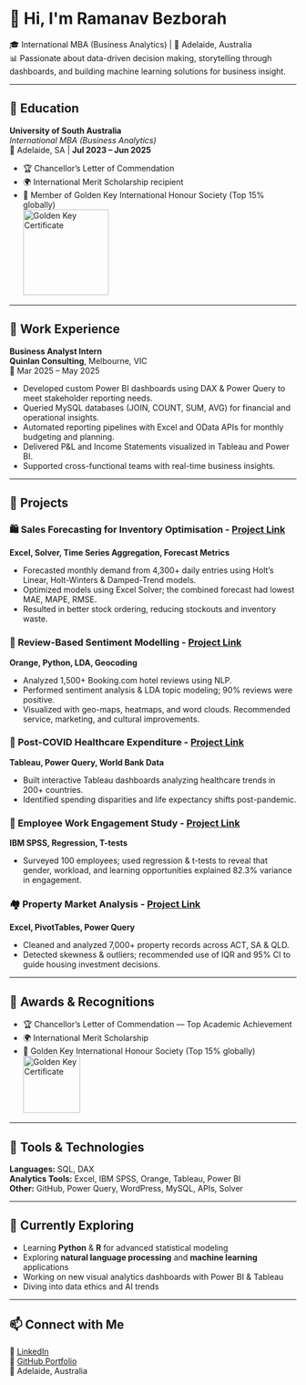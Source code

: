 # 👋 Hi, I'm Ramanav Bezborah

🎓 International MBA (Business Analytics) | 📍 Adelaide, Australia  
📊 Passionate about data-driven decision making, storytelling through dashboards, and building machine learning solutions for business insight.

---

## 📘 Education

**University of South Australia**  
*International MBA (Business Analytics)*  
📍 Adelaide, SA | **Jul 2023 – Jun 2025**  
- 🏆 Chancellor’s Letter of Commendation  
- 🌍 International Merit Scholarship recipient  
- 🌟 Member of Golden Key International Honour Society (Top 15% globally)  
  <a target="_blank" href="https://golden-key-international-honou.verified.cv/en/verify/84039677870995">
    <img src="https://storage.googleapis.com/verified-storage/cert/84039677870995.png" alt="Golden Key Certificate" height="150">
  </a>

---

## 💼 Work Experience

**Business Analyst Intern**  
**Quinlan Consulting**, Melbourne, VIC  
📅 Mar 2025 – May 2025  
- Developed custom Power BI dashboards using DAX & Power Query to meet stakeholder reporting needs.  
- Queried MySQL databases (JOIN, COUNT, SUM, AVG) for financial and operational insights.  
- Automated reporting pipelines with Excel and OData APIs for monthly budgeting and planning.  
- Delivered P&L and Income Statements visualized in Tableau and Power BI.  
- Supported cross-functional teams with real-time business insights.

---

## 🚀 Projects

### 🛍️ Sales Forecasting for Inventory Optimisation - <a href="https://ramanavbezborah.github.io/Sales-Forecasting-for-Inventory-Optimisation/">Project Link</a>
**Excel, Solver, Time Series Aggregation, Forecast Metrics**  
- Forecasted monthly demand from 4,300+ daily entries using Holt’s Linear, Holt-Winters & Damped-Trend models.  
- Optimized models using Excel Solver; the combined forecast had lowest MAE, MAPE, RMSE.  
- Resulted in better stock ordering, reducing stockouts and inventory waste.

### 🏨 Review-Based Sentiment Modelling - <a href="https://ramanavbezborah.github.io/Review-Based-Sentiment-Modelling/">Project Link</a>  
**Orange, Python, LDA, Geocoding**  
- Analyzed 1,500+ Booking.com hotel reviews using NLP.  
- Performed sentiment analysis & LDA topic modeling; 90% reviews were positive.  
- Visualized with geo-maps, heatmaps, and word clouds. Recommended service, marketing, and cultural improvements.

### 🏥 Post-COVID Healthcare Expenditure  - <a href="https://ramanavbezborah.github.io/Post-Covid-Healthcare-Expenditure/">Project Link</a>
**Tableau, Power Query, World Bank Data**  
- Built interactive Tableau dashboards analyzing healthcare trends in 200+ countries.  
- Identified spending disparities and life expectancy shifts post-pandemic.

### 🧠 Employee Work Engagement Study - <a href="https://ramanavbezborah.github.io/Employee-Work-Engagement/">Project Link</a> 
**IBM SPSS, Regression, T-tests**  
- Surveyed 100 employees; used regression & t-tests to reveal that gender, workload, and learning opportunities explained 82.3% variance in engagement.

### 🏘️ Property Market Analysis - <a href="https://ramanavbezborah.github.io/Property-Market-Analysis/">Project Link</a>
**Excel, PivotTables, Power Query**  
- Cleaned and analyzed 7,000+ property records across ACT, SA & QLD.  
- Detected skewness & outliers; recommended use of IQR and 95% CI to guide housing investment decisions.

---

## 🏅 Awards & Recognitions

- 🏆 Chancellor’s Letter of Commendation — Top Academic Achievement  
- 🌍 International Merit Scholarship  
- 🌟 Golden Key International Honour Society (Top 15% globally)  
  <a target="_blank" href="https://golden-key-international-honou.verified.cv/en/verify/84039677870995">
    <img src="https://storage.googleapis.com/verified-storage/cert/84039677870995.png" alt="Golden Key Certificate" height="100">
  </a>

---

## 🔧 Tools & Technologies

**Languages:** SQL, DAX  
**Analytics Tools:** Excel, IBM SPSS, Orange, Tableau, Power BI  
**Other:** GitHub, Power Query, WordPress, MySQL, APIs, Solver

---

## 🌱 Currently Exploring
- Learning **Python** & **R** for advanced statistical modeling  
- Exploring **natural language processing** and **machine learning** applications  
- Working on new visual analytics dashboards with Power BI & Tableau  
- Diving into data ethics and AI trends

---

## 📫 Connect with Me

🔗 [LinkedIn](https://www.linkedin.com/in/ramanavbezborah)  
🐙 [GitHub Portfolio](https://github.com/ramanavbezborah)    
📍 Adelaide, Australia

